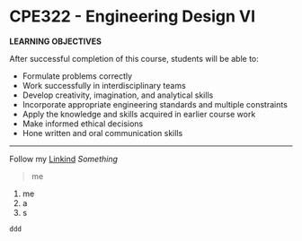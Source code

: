 # CPE322 - Engineering Design VI

**LEARNING OBJECTIVES**

After successful completion of this course, students will be able to:

- Formulate problems correctly
- Work successfully in interdisciplinary teams
- Develop creativity, imagination, and analytical skills
- Incorporate appropriate engineering standards and multiple constraints
- Apply the knowledge and skills acquired in earlier course work
- Make informed ethical decisions
- Hone written and oral communication skills

---
Follow my [Linkind](www.linkedin.com/in/dgiraldotabares)
*Something*
> me
1. me
2. a
3. s

`ddd`

  

